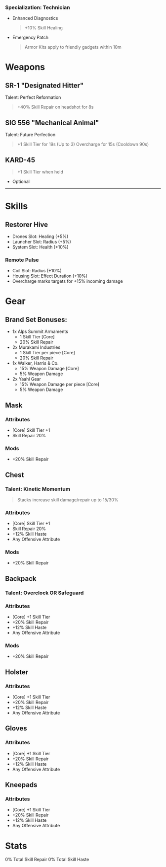 ### Specialization: Technician
- Enhanced Diagnostics
    > +10% Skill Healing
- Emergency Patch
    > Armor Kits apply to friendly gadgets within 10m

# Weapons
## SR-1 "Designated Hitter"
Talent: Perfect Reformation
> +40% Skill Repair on headshot for 8s

## SIG 556 "Mechanical Animal"
Talent: Future Perfection
> +1 Skill Tier for 19s (Up to 3)
> Overcharge for 15s (Cooldown 90s)

## KARD-45
> +1 Skill Tier when held
- Optional
---
# Skills
## Restorer Hive
- Drones Slot: Healing (+5%)
- Launcher Slot: Radius (+5%)
- System Slot: Health (+10%)

### Remote Pulse
- Coil Slot: Radius (+10%)
- Housing Slot: Effect Duration (+10%)
- Overcharge marks targets for +15% incoming damage

# Gear

## Brand Set Bonuses:
- 1x Alps Summit Armaments
    - 1 Skill Tier [Core]
    - 20% Skill Repair
- 2x Murakami Industries
    - 1 Skill Tier per piece [Core]
    - 20% Skill Repair
- 1x Walker, Harris & Co.
    - 15% Weapon Damage [Core]
    - 5% Weapon Damage
- 2x Yaahl Gear
    - 15% Weapon Damage per piece [Core]
    - 5% Weapon Damage

## Mask
### Attributes
- [Core] Skill Tier +1
- Skill Repair 20%
### Mods
- +20% Skill Repair

## Chest
### Talent: Kinetic Momentum
> Stacks increase skill damage/repair up to 15/30%
### Attributes
- [Core] Skill Tier +1
- Skill Repair 20%
- +12% Skill Haste
- Any Offensive Attribute
### Mods
- +20% Skill Repair

## Backpack
### Talent: Overclock OR Safeguard
### Attributes
- [Core] +1 Skill Tier
- +20% Skill Repair
- +12% Skill Haste
- Any Offensive Attribute
### Mods
- +20% Skill Repair

## Holster
### Attributes
- [Core] +1 Skill Tier
- +20% Skill Repair
- +12% Skill Haste
- Any Offensive Attribute

## Gloves
### Attributes
- [Core] +1 Skill Tier
- +20% Skill Repair
- +12% Skill Haste
- Any Offensive Attribute

## Kneepads
### Attributes
- [Core] +1 Skill Tier
- +20% Skill Repair
- +12% Skill Haste
- Any Offensive Attribute

# Stats
0% Total Skill Repair
0% Total Skill Haste
